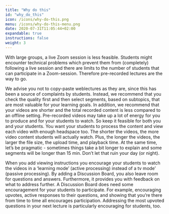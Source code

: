 ```yaml
---
title: "Why do this"
id: "why_do_this"
icon: /icons/why-do-this.png
menu: /icons/why-do-this-menu.png
date: 2020-07-31T11:05:44+02:00
expandable: true
instructions: false
weight: 3
---
```


With large groups, a live Zoom session is less feasible. Students might encounter technical problems which prevent them from (completely) following a live session and there are limits to the number of students that can participate in a Zoom-session. Therefore pre-recorded lectures are the way to go.

We advise you not to copy-paste weblectures as they are, since this has been a source of complaints by students. Instead, we recommend that you check the quality first and then select segments, based on subtopics, that are most valuable for your learning goals. In addition, we recommend that your videos are shorter and the total recorded content is less compared to an offline setting. Pre-recorded videos may take up a lot of energy for you to produce and for your students to watch. So keep it feasible for both you and your students. You want your students to process the content and view each video with enough headspace too. The shorter the videos, the more video content students will actually watch. Plus, the longer the videos, the larger the file size, the upload time, and playback time. At the same time, let’s be pragmatic - sometimes things take a bit longer to explain and some segments will be longer than 15 min. Don’t let that ruin your day (or night).

When you add viewing instructions you encourage your students to watch the videos in a ‘learning mode’ (active processing) instead of a tv mode’ (passive processing). By adding a Discussion Board, you also leave room for questions and answers. Furthermore, it provides you with feedback on what to address further. A Discussion Board does need some encouragement for your students to participate. For example, encouraging upvotes, active responses to their questions, and showing that you’re there from time to time all encourages participation. Addressing the most upvoted questions in your next lecture is particularly encouraging for students, too.
